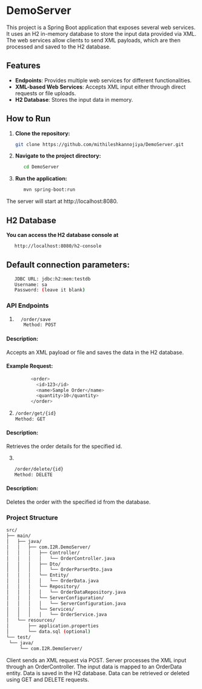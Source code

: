 # DemoServer
This project is a Spring Boot application that exposes several web services. It uses an H2 in-memory database to store the input data provided via XML. The web services allow clients to send XML payloads, which are then processed and saved to the H2 database.

## Features

- **Endpoints**: Provides multiple web services for different functionalities.
- **XML-based Web Services**: Accepts XML input either through direct requests or file uploads.
- **H2 Database**: Stores the input data in memory.


## How to Run

1. **Clone the repository:**

   ```bash
   git clone https://github.com/mithileshkannojiya/DemoServer.git

2. **Navigate to the project directory:**

   ```bash
      cd DemoServer
3. **Run the application:**

   ```bash
      mvn spring-boot:run

The server will start at http://localhost:8080.

## H2 Database
**You can access the H2 database console at**

   ```bash
      http://localhost:8080/h2-console
   ```
## Default connection parameters:
   ```bash
      JDBC URL: jdbc:h2:mem:testdb
      Username: sa
      Password: (leave it blank)
   ```
### API Endpoints
1. 
   ```bash
     /order/save
      Method: POST
   ```
####   Description: 
Accepts an XML payload or file and saves the data in the H2 database.
####   Example Request:
   ```bash
            <order>
              <id>123</id>
              <name>Sample Order</name>
              <quantity>10</quantity>
            </order>
   ```
2.
   ```bash
   /order/get/{id}
   Method: GET
   ```
#### Description: 
Retrieves the order details for the specified id.

3. 
```bash
   /order/delete/{id}
   Method: DELETE
```
#### Description: 
   Deletes the order with the specified id from the database.
###   Project Structure

   ```bash
src/
├── main/
│   ├── java/
│   │   ├── com.I2R.DemoServer/
│   │   │   ├── Controller/
│   │   │   │   └── OrderController.java
│   │   │   ├── Dto/
│   │   │   │   └── OrderParserDto.java
│   │   │   └── Entity/
│   │   │   │   └── OrderData.java
│   │   │   └── Repository/
│   │   │   │   └── OrderDataRepository.java
│   │   │   └── ServerConfiguration/
│   │   │   │   └── ServerConfiguration.java
│   │   │   └── Services/
│   │   │   │   └── OrderService.java
│   └── resources/
│       ├── application.properties
│       └── data.sql (optional)
└── test/
    └── java/
        └── com.I2R.DemoServer/
```

Client sends an XML request via POST.
Server processes the XML input through an OrderController.
The input data is mapped to an OrderData entity.
Data is saved in the H2 database.
Data can be retrieved or deleted using GET and DELETE requests.
